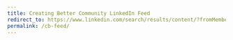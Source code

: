 ```yaml
---
title: Creating Better Community LinkedIn Feed
redirect_to: https://www.linkedin.com/search/results/content/?fromMember=%5B%22ACoAABoCK9QBxBiiVO3b7fjpsPFMs-gfg-N1Xjk%22%2C%22ACoAAAZ_kMIBgPN5cTuiuHLMJsMLQrrDSWOQ0Lk%22%2C%22ACoAAAaQx2kB45NCwpoqlr-kez3KI2pJQ0Zq6Ro%22%2C%22ACoAAAUX79kBTDMG-OXVHnb52AlgYQr5PwumZhk%22%2C%22ACoAAAkGeMkBE2P-QJwow1QTuEHS-iwjhcWs4PU%22%2C%22ACoAACV6bgcBynfDq1ph2SBPirhmd_exizOP8DE%22%2C%22ACoAAAFBJIkBptYWBdHrHrzWcza-Bvaqr2SkGKw%22%2C%22ACoAAAI95QUBxQ1P1exDlEnScTiTmBMd-QmXhi8%22%2C%22ACoAAAYeodgBjIVg-I7mwpb9mWZcLhcdvKZdDqs%22%2C%22ACoAABzQHn4B7OaXdASLJQyY6k34QeTkzBmZcbg%22%2C%22ACoAAAGwmDgB6WxX6nQ1vR3Rjk5nhWfacFI6QNE%22%2C%22ACoAAAj8NNoBp3bFDTiwBjujyjqDInIZwJxyeDs%22%5D&origin=FACETED_SEARCH&sid=.ww&sortBy=%22date_posted%22
permalink: /cb-feed/
---
```

